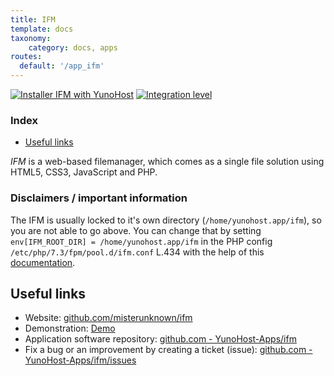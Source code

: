 ```yaml
---
title: IFM
template: docs
taxonomy:
    category: docs, apps
routes:
  default: '/app_ifm'
---
```


[![Installer IFM with YunoHost](https://install-app.yunohost.org/install-with-yunohost.svg)](https://install-app.yunohost.org/?app=ifm) [![Integration level](https://dash.yunohost.org/integration/ifm.svg)](https://dash.yunohost.org/appci/app/ifm)

### Index

- [Useful links](#useful-links)

*IFM* is a web-based filemanager, which comes as a single file solution using HTML5, CSS3, JavaScript and PHP.

### Disclaimers / important information

The IFM is usually locked to it's own directory (`/home/yunohost.app/ifm`), so you are not able to go above. You can change that by setting `env[IFM_ROOT_DIR] = /home/yunohost.app/ifm` in the PHP config `/etc/php/7.3/fpm/pool.d/ifm.conf` L.434 with the help of this [documentation](https://github.com/misterunknown/ifm/wiki/Configuration).

## Useful links

+ Website: [github.com/misterunknown/ifm](https://github.com/misterunknown/ifm)
+ Demonstration: [Demo](https://ifmdemo.gitea.de/)
+ Application software repository: [github.com - YunoHost-Apps/ifm](https://github.com/YunoHost-Apps/ifm_ynh)
+ Fix a bug or an improvement by creating a ticket (issue): [github.com - YunoHost-Apps/ifm/issues](https://github.com/YunoHost-Apps/ifm_ynh/issues)
